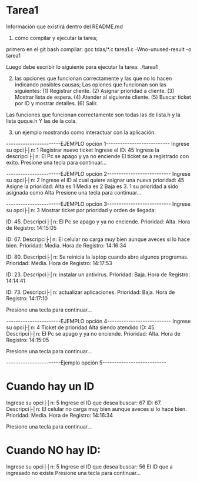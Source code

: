 # Tarea1

Información que existirá dentro del README.md
1.	cómo compilar y ejecutar la tarea;

primero en el git bash compilar: 
gcc tdas/*.c tarea1.c -Wno-unused-result -o tarea1

Luego debe escribir lo siguiente para ejecutar la tarea: 
./tarea1

2.	las opciones que funcionan correctamente y las que no lo hacen indicando posibles causas;
Las opiones que funcionan son las siguientes: 
(1) Registrar cliente.
(2) Asignar prioridad a cliente.
(3) Mostrar lista de espera.
(4) Atender al siguiente cliente.
(5) Buscar ticket por ID y mostrar detalles.
(6) Salir.

Las funciones que funcionan correctamente son todas las de lista.h y la lista quque.h
Y las de la cola.

3.	un ejemplo mostrando como interactuar con la aplicación.

-----------------------EJEMPLO opción 1---------------------------
Ingrese su opci├│n: 1
Registrar nuevo ticket
Ingrese el ID: 45
Ingrese la descripci├│n: El Pc se apago y ya no enciende
El ticket se a registrado con exito. 
Presione una tecla para continuar...

-----------------------EJEMPLO opción 2---------------------------
Ingrese su opci├│n: 2
Ingrese el ID al cual quiere asignar una nueva prioridad: 45
Asigne la prioridad: 
 Alta es 1
 Media es 2
 Baja es 3.
1
su prioridad a sido asignada como Alta
Presione una tecla para continuar...


-----------------------EJEMPLO opción 3---------------------------
Ingrese su opci├│n: 3
Mostrar ticket por prioridad y orden de llegada:

ID: 45.
Descripci├│n: El Pc se apago y ya no enciende.
Prioridad: Alta.
Hora de Registro: 14:15:05

ID: 67.
Descripci├│n: El celular no carga muy bien aunque aveces si lo hace bien.
Prioridad: Media.
Hora de Registro: 14:16:34

ID: 80.
Descripci├│n: Se reinicia la laptop cuando abro algunos programas.
Prioridad: Media.
Hora de Registro: 14:17:53

ID: 23.
Descripci├│n: instalar un antivirus.
Prioridad: Baja.
Hora de Registro: 14:14:41

ID: 73.
Descripci├│n: actualizar aplicaciones.
Prioridad: Baja.
Hora de Registro: 14:17:10

Presione una tecla para continuar...


-----------------------EJEMPLO opción 4---------------------------
Ingrese su opci├│n: 4
Ticket de prioridad Alta siendo atendido
ID: 45.
Descripci├│n: El Pc se apago y ya no enciende.
Prioridad: Alta.
Hora de Registro: 14:15:05

Presione una tecla para continuar...

-----------------------Ejemplo opción 5---------------------------

#  Cuando hay un ID
Ingrese su opci├│n: 5
Ingrese el ID que desea buscar: 67
ID: 67.
Descripci├│n: El celular no carga muy bien aunque aveces si lo hace bien.
Prioridad: Media.
Hora de Registro: 14:16:34

Presione una tecla para continuar...

# Cuando NO hay ID:
Ingrese su opci├│n: 5
Ingrese el ID que desea buscar: 56
El ID que a ingresado no existe
Presione una tecla para continuar...